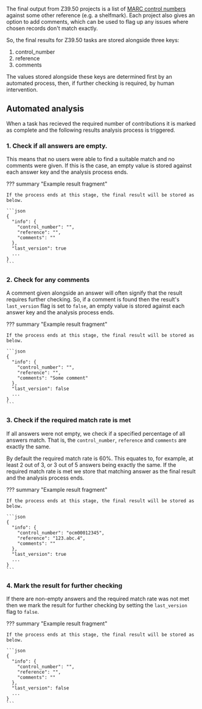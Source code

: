The final output from Z39.50 projects is a list of
[MARC control numbers](https://www.loc.gov/marc/bibliographic/bd001.html)
against some other reference (e.g. a shelfmark). Each project also gives an
option to add comments, which can be used to flag up any issues where chosen
records don't match exactly.

So, the final results for Z39.50 tasks are stored alongside three keys:

1. control_number
2. reference
3. comments

The values stored alongside these keys are determined first by an automated
process, then, if further checking is required, by human intervention.

## Automated analysis

When a task has recieved the required number of contributions it is marked
as complete and the following results analysis process is triggered.

### 1. Check if all answers are empty.

This means that no users were able to find a suitable match and no comments
were given. If this is the case, an empty value is stored against each answer
key and the analysis process ends.

??? summary "Example result fragment"

    If the process ends at this stage, the final result will be stored as
    below.

    ```json
    {
      "info": {
        "control_number": "",
        "reference": "",
        "comments": ""
      },
      "last_version": true
      ...
    }
    ```

### 2. Check for any comments

A comment given alongside an answer will often signify that the result requires
further checking. So, if a comment is found then the result's `last_version`
flag is set to `false`, an empty value is stored against each answer key and
the analysis process ends.

??? summary "Example result fragment"

    If the process ends at this stage, the final result will be stored as
    below.

    ```json
    {
      "info": {
        "control_number": "",
        "reference": "",
        "comments": "Some comment"
      },
      "last_version": false
      ...
    }
    ```

### 3. Check if the required match rate is met

If all answers were not empty, we check if a specified percentage
of all answers match. That is, the `control_number`, `reference` and `comments`
are exactly the same.

By default the required match rate is 60%. This equates to, for example, at
least 2 out of 3, or 3 out of 5 answers being exactly the same. If the required
match rate is met we store that matching answer as the final result and the
analysis process ends.

??? summary "Example result fragment"

    If the process ends at this stage, the final result will be stored as
    below.

    ```json
    {
      "info": {
        "control_number": "ocm00012345",
        "reference": "123.abc.4",
        "comments": ""
      },
      "last_version": true
      ...
    }
    ```

### 4. Mark the result for further checking

If there are non-empty answers and the required match rate was not met then
we mark the result for further checking by setting the `last_version` flag to
`false`.

??? summary "Example result fragment"

    If the process ends at this stage, the final result will be stored as
    below.

    ```json
    {
      "info": {
        "control_number": "",
        "reference": "",
        "comments": ""
      },
      "last_version": false
      ...
    }
    ```
